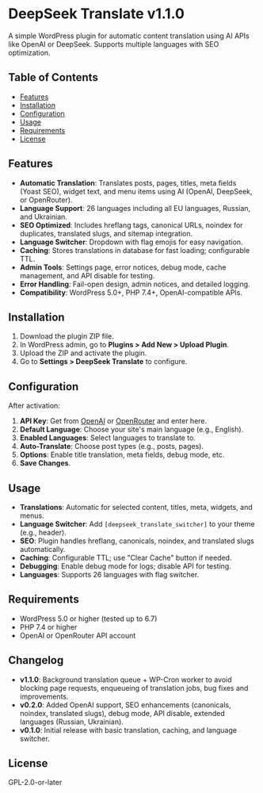 # DeepSeek Translate v1.1.0

A simple WordPress plugin for automatic content translation using AI APIs like OpenAI or DeepSeek. Supports multiple languages with SEO optimization.

## Table of Contents
- [Features](#features)
- [Installation](#installation)
- [Configuration](#configuration)
- [Usage](#usage)
- [Requirements](#requirements)
- [License](#license)

## Features
- **Automatic Translation**: Translates posts, pages, titles, meta fields (Yoast SEO), widget text, and menu items using AI (OpenAI, DeepSeek, or OpenRouter).
- **Language Support**: 26 languages including all EU languages, Russian, and Ukrainian.
- **SEO Optimized**: Includes hreflang tags, canonical URLs, noindex for duplicates, translated slugs, and sitemap integration.
- **Language Switcher**: Dropdown with flag emojis for easy navigation.
- **Caching**: Stores translations in database for fast loading; configurable TTL.
- **Admin Tools**: Settings page, error notices, debug mode, cache management, and API disable for testing.
- **Error Handling**: Fail-open design, admin notices, and detailed logging.
- **Compatibility**: WordPress 5.0+, PHP 7.4+, OpenAI-compatible APIs.

## Installation
1. Download the plugin ZIP file.
2. In WordPress admin, go to **Plugins > Add New > Upload Plugin**.
3. Upload the ZIP and activate the plugin.
4. Go to **Settings > DeepSeek Translate** to configure.

## Configuration
After activation:
1. **API Key**: Get from [OpenAI](https://platform.openai.com) or [OpenRouter](https://openrouter.ai) and enter here.
2. **Default Language**: Choose your site's main language (e.g., English).
3. **Enabled Languages**: Select languages to translate to.
4. **Auto-Translate**: Choose post types (e.g., posts, pages).
5. **Options**: Enable title translation, meta fields, debug mode, etc.
6. **Save Changes**.

## Usage
- **Translations**: Automatic for selected content, titles, meta, widgets, and menus.
- **Language Switcher**: Add `[deepseek_translate_switcher]` to your theme (e.g., header).
- **SEO**: Plugin handles hreflang, canonicals, noindex, and translated slugs automatically.
- **Caching**: Configurable TTL; use "Clear Cache" button if needed.
- **Debugging**: Enable debug mode for logs; disable API for testing.
- **Languages**: Supports 26 languages with flag switcher.

## Requirements
- WordPress 5.0 or higher (tested up to 6.7)
- PHP 7.4 or higher
- OpenAI or OpenRouter API account

## Changelog
- **v1.1.0**: Background translation queue + WP-Cron worker to avoid blocking page requests, enqueueing of translation jobs, bug fixes and improvements.
- **v0.2.0**: Added OpenAI support, SEO enhancements (canonicals, noindex, translated slugs), debug mode, API disable, extended languages (Russian, Ukrainian).
- **v0.1.0**: Initial release with basic translation, caching, and language switcher.

## License
GPL-2.0-or-later
